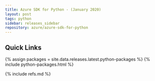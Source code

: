 ```yaml
---
title: Azure SDK for Python - (January 2020)
layout: post
tags: python
sidebar: releases_sidebar
repository: azure/azure-sdk-for-python
---
```


## Quick Links

{% assign packages = site.data.releases.latest.python-packages %}
{% include python-packages.html %}

{% include refs.md %}
